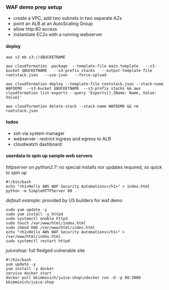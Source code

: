 
### WAF demo prep setup

- create a VPC, add two subnets in two separate AZs
- point an ALB at an AutoScaling Group
- allow http:80 access
- instantiate EC2s with a running webserver


#### deploy

`aws s3 mb s3://$BUCKETNAME`

`aws cloudformation  package  --template-file main.template   --s3-bucket $BUCKETNAME   --s3-prefix stacks   --output-template-file rootstack.json   --use-json   --force-upload`

`aws cloudformation deploy --template-file rootstack.json --stack-name WAFDEMO  --s3-bucket $BUCKETNAME  --s3-prefix stacks && aws cloudformation list-exports --query 'Exports[].{Name: Name, Value: Value}'`

`aws cloudformation delete-stack --stack-name WAFDEMO && rm rootstack.json`


#### todos  
- ssh via system manager
- webserver : restrict ingress and egress to ALB
- cloudwatch dashboard



#### userdata to spin up sample web servers

*httpserver on python2.7:* no special installs  nor updates required, so quick to spin up

```
#!/bin/bash
echo "<h1>Hello AWS WAF Security Automations</h1>" > index.html
python -m SimpleHTTPServer 80 .
```

*default example:* provided by US builders for waf demo
```
sudo yum update -y
sudo yum install -y httpd
sudo systemctl enable httpd
sudo touch /var/www/html/index.html
sudo chmod 666 /var/www/html/index.html
echo "<h1>Hello AWS WAF Security Automations</h1>" > /var/www/html/index.html
sudo systemctl restart httpd
```

*juiceshop:* full fledged vulnerable site

```
#!/bin/bash
yum update -y
yum install -y docker
service docker start
docker pull bkimminich/juice-shop\ndocker run -d -p 80:3000 bkimminich/juice-shop
```
